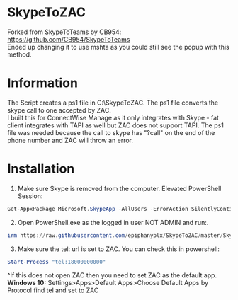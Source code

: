 # SkypeToZAC
Forked from SkypeToTeams by CB954: https://github.com/CB954/SkypeToTeams
<br>Ended up changing it to use mshta as you could still see the popup with this method.

# Information
The Script creates a ps1 file in C:\SkypeToZAC. The ps1 file converts the skype call to one accepted by ZAC. 
<br>I built this for ConnectWise Manage as it only integrates with Skype - fat client integrates with TAPI as well but ZAC does not support TAPI. The ps1 file was needed because the call to skype has "?call" on the end of the phone number and ZAC will throw an error.

# Installation
1. Make sure Skype is removed from the computer. Elevated PowerShell Session:
 ```powershell
Get-AppxPackage Microsoft.SkypeApp -AllUsers -ErrorAction SilentlyContinue -WarningAction SilentlyContinue | Remove-AppPackage -AllUsers -ErrorAction SilentlyContinue -WarningAction SilentlyContinue
```
2. Open PowerShell.exe as the logged in user NOT ADMIN and run:.
```powershell
irm https://raw.githubusercontent.com/epiphanyplx/SkypeToZAC/master/SkypeToZACInstall.ps1 | iex
```
3. Make sure the tel: url is set to ZAC. You can check this in powershell: 
```powershell
Start-Process "tel:18000000000"
``` 
^If this does not open ZAC then you need to set ZAC as the default app. 
<br>**Windows 10:** Settings>Apps>Default Apps>Choose Default Apps by Protocol find tel and set to ZAC
